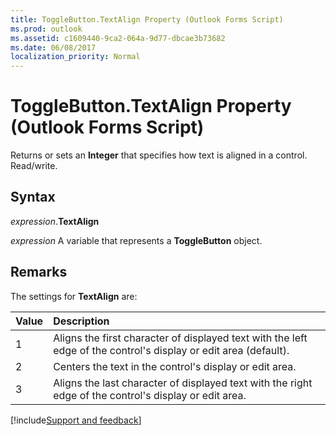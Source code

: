 ```yaml
---
title: ToggleButton.TextAlign Property (Outlook Forms Script)
ms.prod: outlook
ms.assetid: c1609440-9ca2-064a-9d77-dbcae3b73682
ms.date: 06/08/2017
localization_priority: Normal
---
```



# ToggleButton.TextAlign Property (Outlook Forms Script)

Returns or sets an  **Integer** that specifies how text is aligned in a control. Read/write.


## Syntax

_expression_.**TextAlign**

_expression_ A variable that represents a **ToggleButton** object.


## Remarks

The settings for  **TextAlign** are:



|Value|Description|
|:-----|:-----|
|1|Aligns the first character of displayed text with the left edge of the control's display or edit area (default).|
|2|Centers the text in the control's display or edit area.|
|3|Aligns the last character of displayed text with the right edge of the control's display or edit area.|

[!include[Support and feedback](~/includes/feedback-boilerplate.md)]